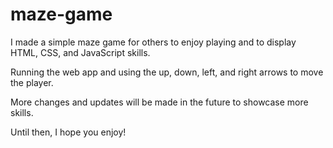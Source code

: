 # maze-game
I made a simple maze game for others to enjoy playing and to display HTML, CSS, and JavaScript skills.

Running the web app and using the up, down, left, and right arrows to move the player.

More changes and updates will be made in the future to showcase more skills.

Until then, I hope you enjoy!
